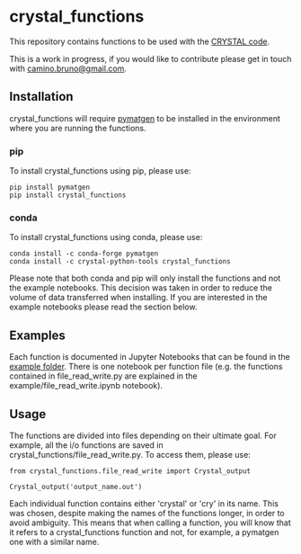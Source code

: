 # crystal_functions
This repository contains functions to be used with the
<a href="https://www.crystal.unito.it/index.php">CRYSTAL code</a>.

This is a work in progress, if you would like to contribute please get in touch with camino.bruno@gmail.com.

## Installation
crystal_functions will require <a href="https://pymatgen.org/index.html">pymatgen</a> to be installed
in the environment where you are running the functions.

### pip
To install crystal_functions using pip, please use:
```console
pip install pymatgen
pip install crystal_functions
```

### conda
To install crystal_functions using conda, please use:
```console
conda install -c conda-forge pymatgen
conda install -c crystal-python-tools crystal_functions
```

Please note that both conda and pip will only install the functions and not the example notebooks. This decision was taken in order to reduce the volume of data transferred when installing. If you are interested in the example notebooks please read the section below.

## Examples
Each function is documented in Jupyter Notebooks that can be found in the  [example folder](example/). There is one notebook per function file (e.g. the functions contained in file_read_write.py are explained in the example/file_read_write.ipynb notebook).

## Usage
The functions are divided into files depending on their ultimate goal. For example, all the i/o functions are saved in crystal_functions/file_read_write.py. To access them, please use:

```console
from crystal_functions.file_read_write import Crystal_output

Crystal_output('output_name.out')
```

Each individual function contains either 'crystal' or 'cry' in its name. This was chosen, despite making the names of the functions longer, in order to avoid ambiguity. This means that when calling a function, you will know that it refers to a crystal_functions function and not, for example, a pymatgen one with a similar name.

